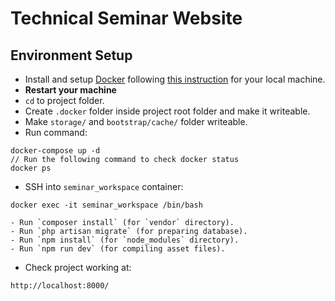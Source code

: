 # Technical Seminar Website
## Environment Setup

- Install and setup [Docker](https://www.docker.com/) following [this instruction](https://gist.github.com/wataridori/5eed8c76cd6120b609d30d21f0785d45) for your local machine.
- **Restart your machine**
- `cd` to project folder.
- Create `.docker` folder inside project root folder and make it writeable.
- Make `storage/` and `bootstrap/cache/` folder writeable.
- Run command:
```
docker-compose up -d
// Run the following command to check docker status
docker ps
```
- SSH into `seminar_workspace` container:
```
docker exec -it seminar_workspace /bin/bash
```
    - Run `composer install` (for `vendor` directory).
    - Run `php artisan migrate` (for preparing database).
    - Run `npm install` (for `node_modules` directory).
    - Run `npm run dev` (for compiling asset files).
- Check project working at:

```
http://localhost:8000/
```